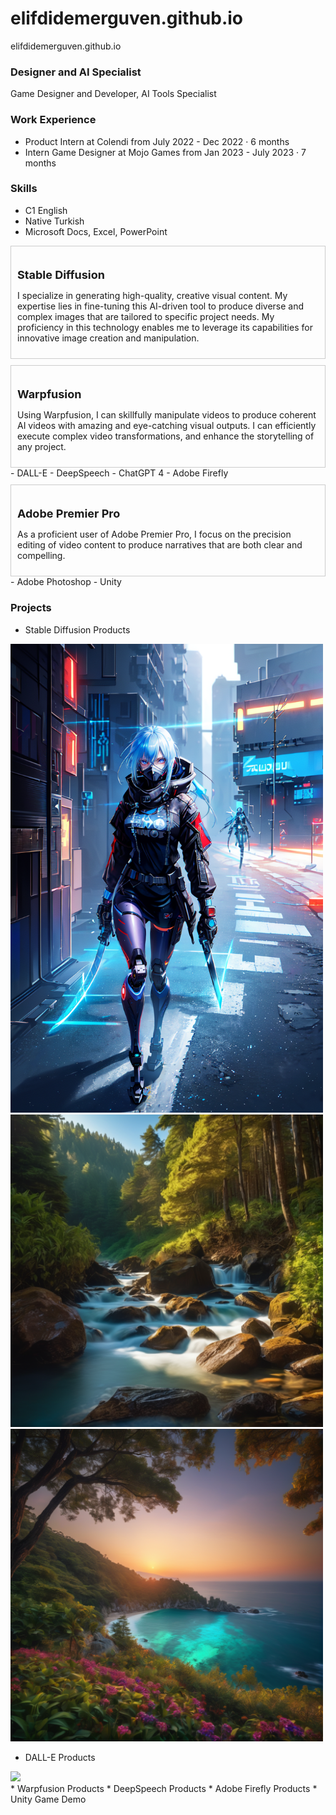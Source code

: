 # elifdidemerguven.github.io
elifdidemerguven.github.io 

### Designer and AI Specialist 
Game Designer and Developer, AI Tools Specialist

### Work Experience 
- Product Intern at Colendi
from July 2022 - Dec 2022 · 6 months
- Intern Game Designer at Mojo Games
from Jan 2023 - July 2023 · 7 months

### Skills
- C1 English
- Native Turkish
- Microsoft Docs, Excel, PowerPoint
<div style="border: 1px solid #ccc; padding: 10px; margin-top: 10px;">
  <h1 style="font-size: 18px;">Stable Diffusion</h1>
  <p>I specialize in generating high-quality, creative visual content. My expertise lies in fine-tuning this AI-driven tool to produce diverse and complex images that are tailored to specific project needs. My proficiency in this technology enables me to leverage its capabilities for innovative image creation and manipulation.</p>
</div>
<div style="border: 1px solid #ccc; padding: 10px; margin-top: 10px;">
  <h1 style="font-size: 18px;">Warpfusion</h1>
  <p>Using Warpfusion, I can skillfully manipulate videos to produce coherent AI videos with amazing and eye-catching visual outputs. I can efficiently execute complex video transformations, and enhance the storytelling of any project. </p>
</div>
- DALL-E
- DeepSpeech
- ChatGPT 4
- Adobe Firefly
<div style="border: 1px solid #ccc; padding: 10px; margin-top: 10px;">
  <h1 style="font-size: 18px;">Adobe Premier Pro</h1>
  <p>As a proficient user of Adobe Premier Pro, I focus on the precision editing of video content to produce narratives that are both clear and compelling. </p>
</div>
- Adobe Photoshop
- Unity

### Projects 
* Stable Diffusion Products
<div>
  <img src='assets/00016-4236491419.png' width='500'>
</div>
<div>
  <img src='assets/00004-342733197.png' width='500'>
</div>
<div>
  <img src='assets/00010-2598457077.png' width='500'>
</div>

* DALL-E Products
<div>
  <img src='assets/DALL·E 2023-11-13 13.03.00 - Create a professional-looking advertisement for an online second-hand item seller website suitable for use on Google and YouTube. The design should be.png' width='500'>
</div>
* Warpfusion Products
* DeepSpeech Products
* Adobe Firefly Products
* Unity Game Demo
